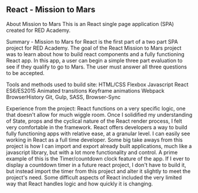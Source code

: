 ## React - Mission to Mars

About Mission to Mars
This is an React single page application (SPA) created for RED Academy.

Summary -
Mission to Mars for React is the first part of a two part SPA project for RED Academy. The goal of the React Mission to Mars project was to learn about how to build react components and a fully functioning React app. In this app, a user can begin a simple three part evaluation to see if they qualify to go to Mars. The user must answer all three questions to be accepted.


Tools and methods used to build site:
HTML/CSS
Flexbox
Javascript
React
ES6/ES2015
Animated transitions
Keyframe animations
Webpack
BrowserHistory
Git, Gulp, SASS, Browser-Sync


Experience from the project:
React functions on a very specific logic, one that doesn't allow for much wiggle room. Once I solidified my understanding of State, props and the cyclical nature of the React render process, I felt very comfortable in the framework. React offers developers a way to build fully functioning apps with relative ease, at a granular level. I can easily see working in React as a full time developer.
Some big take aways from this project is how I can import and export already built applications, much like a javascript library, but with a lot more functionality and control. A prime example of this is the Timer/countdown clock feature of the app. If I ever to display a countdown timer in a future react project, I don't have to build it, but instead import the timer from this project and alter it slightly to meet the project's need.
Some difficult aspects of React included the very limited way that React handles logic and how quickly it is changing. 
